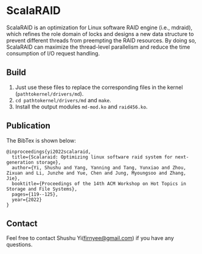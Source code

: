 # ScalaRAID

ScalaRAID is an optimization for Linux software RAID engine (i.e., mdraid), which refines the role domain of locks and designs a new data structure to prevent different threads from preempting the RAID resources. By doing so, ScalaRAID can maximize the thread-level parallelism and reduce the time consumption of I/O request handling.

## Build
1. Just use these files to replace the corresponding files in the kernel (`pathtokernel/drivers/md`).
2. `cd pathtokernel/drivers/md` and `make`.
3. Install the output modules `md-mod.ko` and `raid456.ko`.

## Publication
The BibTex is shown below:
```
@inproceedings{yi2022scalaraid,
  title={Scalaraid: Optimizing linux software raid system for next-generation storage},
  author={Yi, Shushu and Yang, Yanning and Tang, Yunxiao and Zhou, Zixuan and Li, Junzhe and Yue, Chen and Jung, Myoungsoo and Zhang, Jie},
  booktitle={Proceedings of the 14th ACM Workshop on Hot Topics in Storage and File Systems},
  pages={119--125},
  year={2022}
}
```

## Contact
Feel free to contact Shushu Yi(firnyee@gmail.com) if you have any questions.
